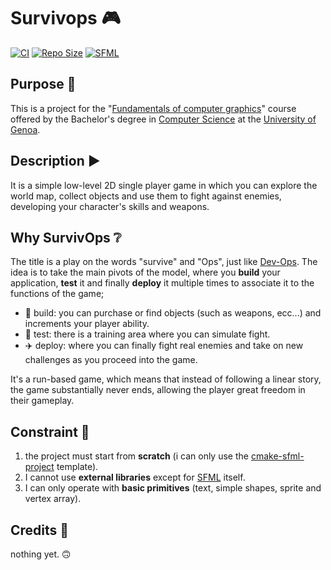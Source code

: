 # Survivops 🎮

[![CI](https://github.com/flaventu/survivops/actions/workflows/ci.yml/badge.svg)](https://github.com/flaventu/survivops/actions/workflows/ci.yml)
[![Repo Size](https://img.shields.io/github/repo-size/flaventu/survivops)]()
[![SFML](https://img.shields.io/badge/SFML-3.0.1-green?logo=sfml)](https://www.sfml-dev.org/)

## Purpose 🥅

This is a project for the "[Fundamentals of computer graphics](https://corsi.unige.it/off.f/2024/ins/77856)" course offered by the Bachelor's degree in [Computer Science](https://corsi.unige.it/corsi/8759) at the [University of Genoa](https://unige.it/).

## Description ▶️

It is a simple low-level 2D single player game in which you can explore the world map, collect objects and use them to fight against enemies, developing your character's skills and weapons.

## Why SurvivOps ❔

The title is a play on the words "survive" and "Ops", just like [Dev-Ops](https://azure.microsoft.com/it-it/resources/cloud-computing-dictionary/what-is-devops). The idea is to take the main pivots of the model, where you **build** your application, **test** it and finally **deploy** it multiple times to associate it to the functions of the game;

- 🔧 build: you can purchase or find objects (such as weapons, ecc...) and increments your player ability.
- 🧪 test: there is a training area where you can simulate fight.
- ✈️ deploy: where you can finally fight real enemies and take on new challenges as you proceed into the game.

It's a run-based game, which means that instead of following a linear story, the game substantially never ends, allowing the player great freedom in their gameplay.

## Constraint 🛑

1. the project must start from **scratch** (i can only use the [cmake-sfml-project](https://github.com/SFML/cmake-sfml-project) template).
2. I cannot use **external libraries** except for [SFML](https://www.sfml-dev.org/) itself.
3. I can only operate with **basic primitives** (text, simple shapes, sprite and vertex array).

## Credits 🌟

nothing yet. 🙃
